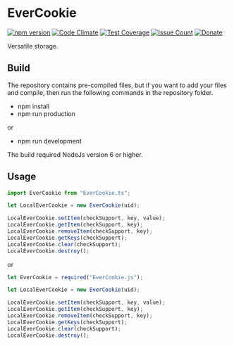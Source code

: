 
# EverCookie

[![npm version](https://badge.fury.io/js/EverCookie.svg)](https://github.com/CrazySquirrel/EverCookie)
[![Code Climate](https://codeclimate.com/github/CrazySquirrel/EverCookie/badges/gpa.svg)](https://codeclimate.com/github/CrazySquirrel/EverCookie)
[![Test Coverage](https://codeclimate.com/github/CrazySquirrel/EverCookie/badges/coverage.svg)](https://codeclimate.com/github/CrazySquirrel/EverCookie/coverage)
[![Issue Count](https://codeclimate.com/github/CrazySquirrel/EverCookie/badges/issue_count.svg)](https://codeclimate.com/github/CrazySquirrel/EverCookie)
[![Donate](https://img.shields.io/badge/donate-%E2%99%A5-red.svg)](http://crazysquirrel.ru/support/)

Versatile storage.

## Build

The repository contains pre-compiled files, but if you want to add your files and compile,
then run the following commands in the repository folder.

* npm install
* npm run production

or

* npm run development

The build required NodeJs version 6 or higher.

## Usage

```TypeScript
import EverCookie from "EverCookie.ts";

let LocalEverCookie = new EverCookie(uid);

LocalEverCookie.setItem(checkSupport, key, value);
LocalEverCookie.getItem(checkSupport, key);
LocalEverCookie.removeItem(checkSupport, key);
LocalEverCookie.getKeys(checkSupport);
LocalEverCookie.clear(checkSupport);
LocalEverCookie.destroy();
```

or

```JavaScript
let EverCookie = required("EverCookie.js");

let LocalEverCookie = new EverCookie(uid);

LocalEverCookie.setItem(checkSupport, key, value);
LocalEverCookie.getItem(checkSupport, key);
LocalEverCookie.removeItem(checkSupport, key);
LocalEverCookie.getKeys(checkSupport);
LocalEverCookie.clear(checkSupport);
LocalEverCookie.destroy();
```